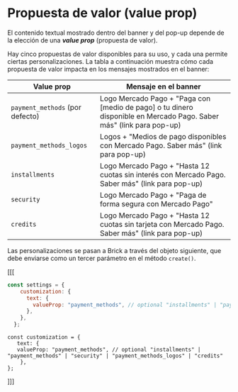 # Propuesta de valor (value prop)

El contenido textual mostrado dentro del banner y del pop-up depende de la elección de una **_value prop_** (propuesta de valor).

Hay cinco propuestas de valor disponibles para su uso, y cada una permite ciertas personalizaciones. La tabla a continuación muestra cómo cada propuesta de valor impacta en los mensajes mostrados en el banner:

| Value prop | Mensaje en el banner |
|---|---|
|`payment_methods` (por defecto)| Logo Mercado Pago + "Paga con [medio de pago] o tu dinero disponible en Mercado Pago. Saber más" (link para pop-up)|
|`payment_methods_logos`|Logos + "Medios de pago disponibles con Mercado Pago. Saber más" (link para pop-up)|
|`installments`|Logo Mercado Pago + "Hasta 12 cuotas sin interés con Mercado Pago. Saber más" (link para pop-up)|
|`security`|Logo Mercado Pago + "Paga de forma segura con Mercado Pago"|
|`credits`|Logo Mercado Pago + "Hasta 12 cuotas sin tarjeta con Mercado Pago. Saber más" (link para pop-up)|

Las personalizaciones se pasan a Brick a través del objeto siguiente, que debe enviarse como un tercer parámetro en el método `create()`.

[[[
```javascript
const settings = {
    customization: {
      text: {
        valueProp: "payment_methods", // optional "installments" | "payment_methods" | "security" | "payment_methods_logos" | "credits"
      },
    },
  };
```
```react-jsx
const customization = {
   text: {
   valueProp: "payment_methods", // optional "installments" | "payment_methods" | "security" | "payment_methods_logos" | "credits"
    },
};
```
]]]